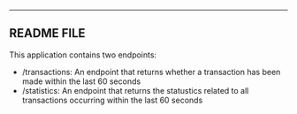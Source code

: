 ------------------------------
README FILE
------------------------------

This application contains two endpoints:

 - /transactions: An endpoint that returns whether a transaction has been made within the last 60 seconds
 - /statistics: An endpoint that returns the statustics related to all transactions occurring within the last 60 seconds

